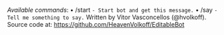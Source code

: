 *Available commands*:
• /start  `- Start bot and get this message.`
• /say    `- Tell me something to say.`
Written by Vitor Vasconcellos (@hvolkoff).
Source code at: https://github.com/HeavenVolkoff/EditableBot